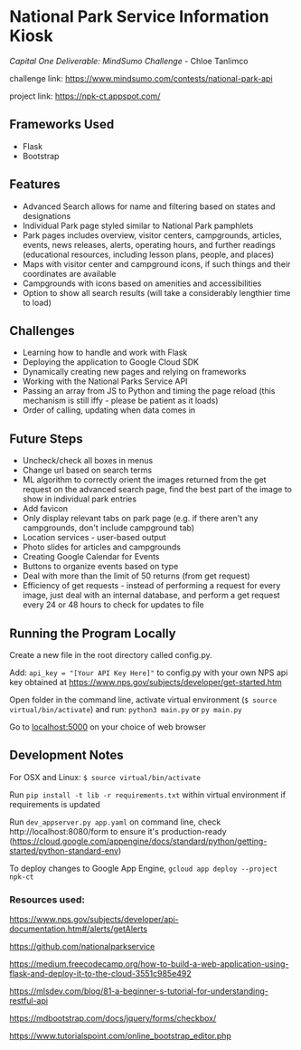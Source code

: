# National Park Service Information Kiosk
*Capital One Deliverable: MindSumo Challenge* - Chloe Tanlimco

challenge link: https://www.mindsumo.com/contests/national-park-api

project link: https://npk-ct.appspot.com/

## Frameworks Used
- Flask
- Bootstrap

## Features
- Advanced Search allows for name and filtering based on states and designations
- Individual Park page styled similar to National Park pamphlets
- Park pages includes overview, visitor centers, campgrounds, articles, events, news releases, alerts, operating hours, and further readings (educational resources, including lesson plans, people, and places)
- Maps with visitor center and campground icons, if such things and their coordinates are available
- Campgrounds with icons based on amenities and accessibilities
- Option to show all search results (will take a considerably lengthier time to load)

## Challenges
- Learning how to handle and work with Flask
- Deploying the application to Google Cloud SDK
- Dynamically creating new pages and relying on frameworks
- Working with the National Parks Service API
- Passing an array from JS to Python and timing the page reload (this mechanism is still iffy - please be patient as it loads)
- Order of calling, updating when data comes in

## Future Steps
- Uncheck/check all boxes in menus
- Change url based on search terms
- ML algorithm to correctly orient the images returned from the get request on the advanced search page, find the best part of the image to show in individual park entries
- Add favicon
- Only display relevant tabs on park page (e.g. if there aren't any campgrounds, don't include campground tab)
- Location services - user-based output
- Photo slides for articles and campgrounds
- Creating Google Calendar for Events
- Buttons to organize events based on type
- Deal with more than the limit of 50 returns (from get request)
- Efficiency of get requests - instead of performing a request for every image, just deal with an internal database, and perform a get request every 24 or 48 hours to check for updates to file

## Running the Program Locally
Create a new file in the root directory called config.py.

Add: `api_key = "[Your API Key Here]"` to config.py with your own NPS api key obtained at https://www.nps.gov/subjects/developer/get-started.htm

Open folder in the command line, activate virtual environment (`$ source virtual/bin/activate`) and run: `python3 main.py` or `py main.py`

Go to <localhost:5000> on your choice of web browser

## Development Notes
For OSX and Linux: `$ source virtual/bin/activate`

Run `pip install -t lib -r requirements.txt` within virtual environment if requirements is updated

Run `dev_appserver.py app.yaml` on command line, check http://localhost:8080/form to ensure it's production-ready
(https://cloud.google.com/appengine/docs/standard/python/getting-started/python-standard-env)

To deploy changes to Google App Engine, `gcloud app deploy --project npk-ct` 

### Resources used: 
https://www.nps.gov/subjects/developer/api-documentation.htm#/alerts/getAlerts

https://github.com/nationalparkservice

https://medium.freecodecamp.org/how-to-build-a-web-application-using-flask-and-deploy-it-to-the-cloud-3551c985e492

https://mlsdev.com/blog/81-a-beginner-s-tutorial-for-understanding-restful-api

https://mdbootstrap.com/docs/jquery/forms/checkbox/

https://www.tutorialspoint.com/online_bootstrap_editor.php
